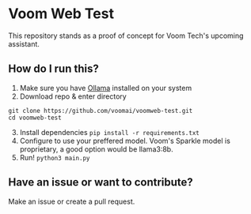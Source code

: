 # Voom Web Test
This repository stands as a proof of concept for Voom Tech's upcoming assistant. 

## How do I run this?
1. Make sure you have [Ollama](https://ollama.com) installed on your system
2. Download repo & enter directory
```
git clone https://github.com/voomai/voomweb-test.git
cd voomweb-test
```
3. Install dependencies
`pip install -r requirements.txt`
4. Configure to use your preffered model.
Voom's Sparkle model is proprietary, a good option would be llama3:8b.
5. Run!
`python3 main.py`

## Have an issue or want to contribute?
Make an issue or create a pull request. 

